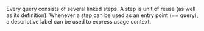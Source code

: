 Every query consists of several linked steps. A step is unit of reuse (as well as its definition). Whenever a step can be used as an entry point (== query), a descriptive label can be used to express usage context.